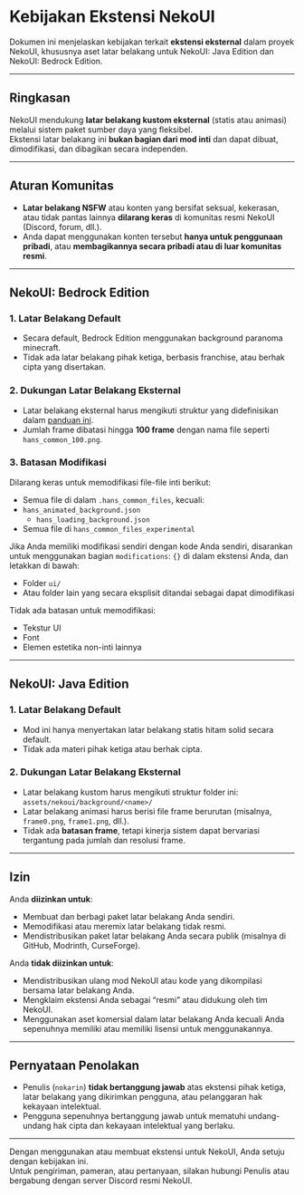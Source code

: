 # Kebijakan Ekstensi NekoUI
Dokumen ini menjelaskan kebijakan terkait **ekstensi eksternal** dalam proyek NekoUI, khususnya aset latar belakang untuk NekoUI: Java Edition dan NekoUI: Bedrock Edition.

---

## Ringkasan
NekoUI mendukung **latar belakang kustom eksternal** (statis atau animasi) melalui sistem paket sumber daya yang fleksibel.  
Ekstensi latar belakang ini **bukan bagian dari mod inti** dan dapat dibuat, dimodifikasi, dan dibagikan secara independen.

---

## Aturan Komunitas
- **Latar belakang NSFW** atau konten yang bersifat seksual, kekerasan, atau tidak pantas lainnya **dilarang keras** di komunitas resmi NekoUI (Discord, forum, dll.).
- Anda dapat menggunakan konten tersebut **hanya untuk penggunaan pribadi**, atau **membagikannya secara pribadi atau di luar komunitas resmi**.

---

## NekoUI: Bedrock Edition
### 1. Latar Belakang Default
- Secara default, Bedrock Edition menggunakan background paranoma minecraft.
- Tidak ada latar belakang pihak ketiga, berbasis franchise, atau berhak cipta yang disertakan.

### 2. Dukungan Latar Belakang Eksternal
- Latar belakang eksternal harus mengikuti struktur yang didefinisikan dalam [panduan ini](https://discord.com/channels/1214492329046581278/1396857398857302217/1396857398857302217).
- Jumlah frame dibatasi hingga **100 frame** dengan nama file seperti `hans_common_100.png`.

### 3. Batasan Modifikasi
Dilarang keras untuk memodifikasi file-file inti berikut:
- Semua file di dalam `.hans_common_files`, kecuali:
- `hans_animated_background.json`  
  - `hans_loading_background.json`
- Semua file di `hans_common_files_experimental`

Jika Anda memiliki modifikasi sendiri dengan kode Anda sendiri, disarankan untuk menggunakan bagian `modifications`: `{}` di dalam ekstensi Anda, dan letakkan di bawah:
- Folder `ui/`
- Atau folder lain yang secara eksplisit ditandai sebagai dapat dimodifikasi

Tidak ada batasan untuk memodifikasi:  
- Tekstur UI  
- Font  
- Elemen estetika non-inti lainnya  

---  

## NekoUI: Java Edition  
### 1. Latar Belakang Default
- Mod ini hanya menyertakan latar belakang statis hitam solid secara default.
- Tidak ada materi pihak ketiga atau berhak cipta.

### 2. Dukungan Latar Belakang Eksternal
- Latar belakang kustom harus mengikuti struktur folder ini:  
  `assets/nekoui/background/<name>/`
- Latar belakang animasi harus berisi file frame berurutan (misalnya, `frame0.png`, `frame1.png`, dll.).
- Tidak ada **batasan frame**, tetapi kinerja sistem dapat bervariasi tergantung pada jumlah dan resolusi frame.

---

## Izin
Anda **diizinkan untuk**:
- Membuat dan berbagi paket latar belakang Anda sendiri.
- Memodifikasi atau meremix latar belakang tidak resmi.
- Mendistribusikan paket latar belakang Anda secara publik (misalnya di GitHub, Modrinth, CurseForge).

Anda **tidak diizinkan untuk**:
- Mendistribusikan ulang mod NekoUI atau kode yang dikompilasi bersama latar belakang Anda.
- Mengklaim ekstensi Anda sebagai “resmi” atau didukung oleh tim NekoUI.
- Menggunakan aset komersial dalam latar belakang Anda kecuali Anda sepenuhnya memiliki atau memiliki lisensi untuk menggunakannya.

---

## Pernyataan Penolakan
- Penulis (`nokarin`) **tidak bertanggung jawab** atas ekstensi pihak ketiga, latar belakang yang dikirimkan pengguna, atau pelanggaran hak kekayaan intelektual.
- Pengguna sepenuhnya bertanggung jawab untuk mematuhi undang-undang hak cipta dan kekayaan intelektual yang berlaku.

---

Dengan menggunakan atau membuat ekstensi untuk NekoUI, Anda setuju dengan kebijakan ini.  
Untuk pengiriman, pameran, atau pertanyaan, silakan hubungi Penulis atau bergabung dengan server Discord resmi NekoUI.
